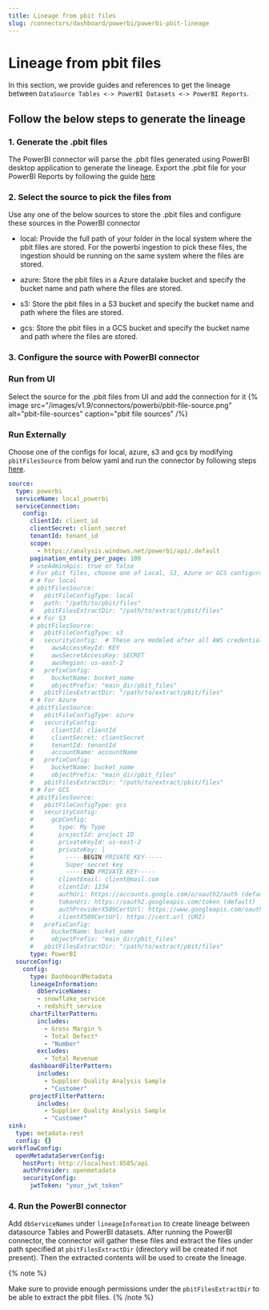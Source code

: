 ```yaml
---
title: Lineage from pbit files
slug: /connectors/dashboard/powerbi/powerbi-pbit-lineage
---
```


# Lineage from pbit files

In this section, we provide guides and references to get the lineage between `DataSource Tables <-> PowerBI Datasets <-> PowerBI Reports`.

## Follow the below steps to generate the lineage

### 1. Generate the .pbit files
The PowerBI connector will parse the .pbit files generated using PowerBI desktop application to generate the lineage.
Export the .pbit file for your PowerBI Reports by following the guide [here](https://learn.microsoft.com/en-us/power-bi/create-reports/desktop-templates#creating-report-templates)

### 2. Select the source to pick the files from
Use any one of the below sources to store the .pbit files and configure these sources in the PowerBI connector

- local: Provide the full path of your folder in the local system where the pbit files are stored. For the powerbi ingestion to pick these files, the ingestion should be running on the same system where the files are stored.

- azure: Store the pbit files in a Azure datalake bucket and specify the bucket name and path where the files are stored.

- s3: Store the pbit files in a S3 bucket and specify the bucket name and path where the files are stored.

- gcs: Store the pbit files in a GCS bucket and specify the bucket name and path where the files are stored.

### 3. Configure the source with PowerBI connector
### Run from UI
Select the source for the .pbit files from UI and add the connection for it
{% image
  src="/images/v1.9/connectors/powerbi/pbit-file-source.png"
  alt="pbit-file-sources"
  caption="pbit file sources"
 /%}

 ### Run Externally

Choose one of the configs for local, azure, s3 and gcs by modifying `pbitFilesSource` from below yaml and run the connector by following steps [here](/connectors/dashboard/powerbi/yaml).

```yaml
source:
  type: powerbi
  serviceName: local_powerbi
  serviceConnection:
    config:
      clientId: client_id
      clientSecret: client_secret
      tenantId: tenant_id
      scope:
        - https://analysis.windows.net/powerbi/api/.default
      pagination_entity_per_page: 100
      # useAdminApis: true or false
      # For pbit files, choose one of Local, S3, Azure or GCS configurations
      # # For local
      # pbitFilesSource:
      #   pbitFileConfigType: local
      #   path: "/path/to/pbit/files"
      #   pbitFilesExtractDir: "/path/to/extract/pbit/files"
      # # For S3
      # pbitFilesSource:
      #   pbitFileConfigType: s3
      #   securityConfig:  # These are modeled after all AWS credentials
      #     awsAccessKeyId: KEY
      #     awsSecretAccessKey: SECRET
      #     awsRegion: us-east-2
      #   prefixConfig:
      #     bucketName: bucket_name
      #     objectPrefix: "main_dir/pbit_files"
      #   pbitFilesExtractDir: "/path/to/extract/pbit/files"
      # # For Azure
      # pbitFilesSource:
      #   pbitFileConfigType: azure
      #   securityConfig:
      #     clientId: clientId
      #     clientSecret: clientSecret
      #     tenantId: tenantId
      #     accountName: accountName
      #   prefixConfig:
      #     bucketName: bucket_name
      #     objectPrefix: "main_dir/pbit_files"
      #   pbitFilesExtractDir: "/path/to/extract/pbit/files"
      # # For GCS
      # pbitFilesSource:
      #   pbitFileConfigType: gcs
      #   securityConfig:
      #     gcpConfig:
      #       type: My Type
      #       projectId: project ID
      #       privateKeyId: us-east-2
      #       privateKey: |
      #         -----BEGIN PRIVATE KEY-----
      #         Super secret key
      #         -----END PRIVATE KEY-----
      #       clientEmail: client@mail.com
      #       clientId: 1234
      #       authUri: https://accounts.google.com/o/oauth2/auth (default)
      #       tokenUri: https://oauth2.googleapis.com/token (default)
      #       authProviderX509CertUrl: https://www.googleapis.com/oauth2/v1/certs (default)
      #       clientX509CertUrl: https://cert.url (URI)
      #   prefixConfig:
      #     bucketName: bucket_name
      #     objectPrefix: "main_dir/pbit_files"
      #   pbitFilesExtractDir: "/path/to/extract/pbit/files"
      type: PowerBI
  sourceConfig:
    config:
      type: DashboardMetadata
      lineageInformation:
        dbServiceNames:
        - snowflake_service
        - redshift_service
      chartFilterPattern:
        includes:
          - Gross Margin %
          - Total Defect*
          - "Number"
        excludes:
          - Total Revenue
      dashboardFilterPattern:
        includes:
          - Supplier Quality Analysis Sample
          - "Customer"
      projectFilterPattern:
        includes:
          - Supplier Quality Analysis Sample
          - "Customer"
sink:
  type: metadata-rest
  config: {}
workflowConfig:
  openMetadataServerConfig:
    hostPort: http://localhost:8585/api
    authProvider: openmetadata
    securityConfig:
      jwtToken: "your_jwt_token"
```

### 4. Run the PowerBI connector
Add  `dbServiceNames` under `lineageInformation` to create lineage between datasource Tables and PowerBI datasets.
After running the PowerBI connector, the connector will gather these files and extract the files under path specified at `pbitFilesExtractDir` (directory will be created if not present). Then the extracted contents will be used to create the lineage.

{% note %} 

Make sure to provide enough permissions under the `pbitFilesExtractDir` to be able to extract the pbit files.
{% /note %}

